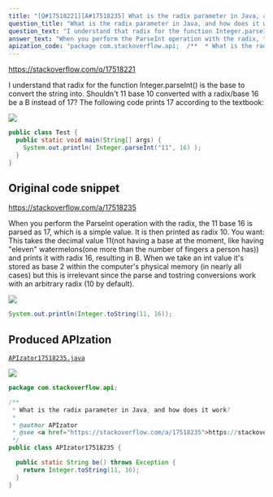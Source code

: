 ```yaml
---
title: "[Q#17518221][A#17518235] What is the radix parameter in Java, and how does it work?"
question_title: "What is the radix parameter in Java, and how does it work?"
question_text: "I understand that radix for the function Integer.parseInt() is the base to convert the string into. Shouldn't 11 base 10 converted with a radix/base 16 be a B instead of 17? The following code prints 17 according to the textbook:"
answer_text: "When you perform the ParseInt operation with the radix, the 11 base 16 is parsed as 17, which is a simple value. It is then printed as radix 10. You want: This takes the decimal value 11(not having a base at the moment, like having \"eleven\" watermelons(one more than the number of fingers a person has)) and prints it with radix 16, resulting in B. When we take an int value it's stored as base 2 within the computer's physical memory (in nearly all cases) but this is irrelevant since the parse and tostring conversions work with an arbitrary radix (10 by default)."
apization_code: "package com.stackoverflow.api;  /**  * What is the radix parameter in Java, and how does it work?  *  * @author APIzator  * @see <a href=\"https://stackoverflow.com/a/17518235\">https://stackoverflow.com/a/17518235</a>  */ public class APIzator17518235 {    public static String be() throws Exception {     return Integer.toString(11, 16);   } }"
---
```


https://stackoverflow.com/q/17518221

I understand that radix for the function Integer.parseInt() is the base to convert the string into. Shouldn&#x27;t 11 base 10 converted with a radix/base 16 be a B instead of 17?
The following code prints 17 according to the textbook:


<div class="code-logo"><img src="/stackoverflow.png" /></div>

```java
public class Test {
  public static void main(String[] args) {
    System.out.println( Integer.parseInt("11", 16) );
  }
}
```


## Original code snippet

https://stackoverflow.com/a/17518235

When you perform the ParseInt operation with the radix, the 11 base 16 is parsed as 17, which is a simple value. It is then printed as radix 10.
You want:
This takes the decimal value 11(not having a base at the moment, like having &quot;eleven&quot; watermelons(one more than the number of fingers a person has)) and prints it with radix 16, resulting in B.
When we take an int value it&#x27;s stored as base 2 within the computer&#x27;s physical memory (in nearly all cases) but this is irrelevant since the parse and tostring conversions work with an arbitrary radix (10 by default).

<div class="code-logo"><img src="/stackoverflow.png" /></div>

```java
System.out.println(Integer.toString(11, 16));
```

## Produced APIzation

[`APIzator17518235.java`](https://github.com/blind-papers/apization-temp-data/raw/main/search/APIzator17518235.java)

<div class="code-logo"><img src="/apizator.png" /></div>

```java
package com.stackoverflow.api;

/**
 * What is the radix parameter in Java, and how does it work?
 *
 * @author APIzator
 * @see <a href="https://stackoverflow.com/a/17518235">https://stackoverflow.com/a/17518235</a>
 */
public class APIzator17518235 {

  public static String be() throws Exception {
    return Integer.toString(11, 16);
  }
}

```